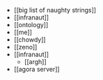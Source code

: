 - [[big list of naughty strings]]
- [[infranaut]]
- [[ontology]]
- [[me]]
- [[chowdy]]
- [[zeno]]
- [[infranaut]]
	- [[argh]]
- [[agora server]]